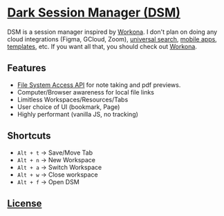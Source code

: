 # [Dark Session Manager (DSM)](https://github.com/chris56974/dark-session-manager)

DSM is a session manager inspired by [Workona](https://workona.com/). I don't plan on doing any cloud integrations (Figma, GCloud, Zoom), [universal search](https://workona.com/help/search/), [mobile apps](https://workona.com/help/mobile-support/), [templates](https://workona.com/templates/), etc. If you want all that, you should check out [Workona](https://workona.com/).

## Features

- [File System Access API](https://developer.mozilla.org/en-US/docs/Web/API/File_System_Access_API) for note taking and pdf previews.
- Computer/Browser awareness for local file links
- Limitless Workspaces/Resources/Tabs
- User choice of UI (bookmark, Page)
- Highly performant (vanilla JS, no tracking)

## Shortcuts

- `Alt + t` -> Save/Move Tab
- `Alt + n` -> New Workspace
- `Alt + a` -> Switch Workspace
- `Alt + w` -> Close workspace
- `Alt + f` -> Open DSM

## [License](https://github.com/chris56974/dark-session-manager/blob/main/LICENSE)
